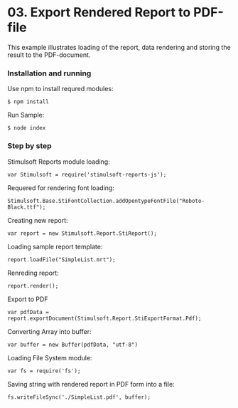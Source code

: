 # 03. Export Rendered Report to PDF-file

This example illustrates loading of the report, data rendering and storing the result to the PDF-document.

### Installation and running
Use npm to install requred modules:

    $ npm install
Run Sample:

    $ node index

### Step by step
Stimulsoft Reports module loading:

    var Stimulsoft = require('stimulsoft-reports-js');

Requered for rendering font loading:

    Stimulsoft.Base.StiFontCollection.addOpentypeFontFile("Roboto-Black.ttf");

Creating new report:

    var report = new Stimulsoft.Report.StiReport();

Loading sample report template:

    report.loadFile("SimpleList.mrt");

Renreding report:

    report.render();

Export to PDF

	var pdfData = report.exportDocument(Stimulsoft.Report.StiExportFormat.Pdf);

Converting Array into buffer:

    var buffer = new Buffer(pdfData, "utf-8")

Loading File System module:

    var fs = require('fs');

Saving string with rendered report in PDF form into a file:

    fs.writeFileSync('./SimpleList.pdf', buffer);
